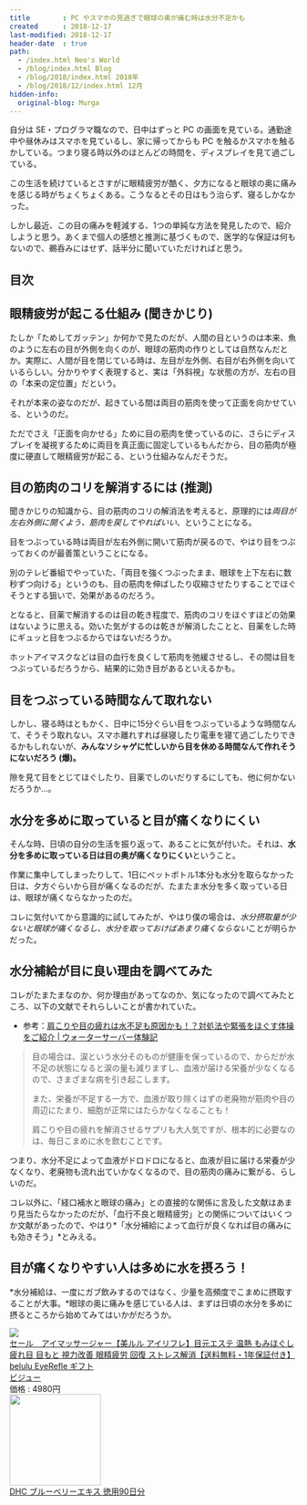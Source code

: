 ```yaml
---
title        : PC やスマホの見過ぎで眼球の奥が痛む時は水分不足かも
created      : 2018-12-17
last-modified: 2018-12-17
header-date  : true
path:
  - /index.html Neo's World
  - /blog/index.html Blog
  - /blog/2018/index.html 2018年
  - /blog/2018/12/index.html 12月
hidden-info:
  original-blog: Murga
---
```


自分は SE・プログラマ職なので、日中はずっと PC の画面を見ている。通勤途中や昼休みはスマホを見ているし、家に帰ってからも PC を触るかスマホを触るかしている。つまり寝る時以外のほとんどの時間を、ディスプレイを見て過ごしている。

この生活を続けているとさすがに眼精疲労が酷く、夕方になると眼球の奥に痛みを感じる時がちょくちょくある。こうなるとその日はもう治らず、寝るしかなかった。

しかし最近、この目の痛みを軽減する、1つの単純な方法を発見したので、紹介しようと思う。あくまで個人の感想と推測に基づくもので、医学的な保証は何もないので、鵜呑みにはせず、話半分に聞いていただければと思う。

## 目次

## 眼精疲労が起こる仕組み (聞きかじり)

たしか「ためしてガッテン」か何かで見たのだが、人間の目というのは本来、魚のように左右の目が外側を向くのが、眼球の筋肉の作りとしては自然なんだとか。実際に、人間が目を閉じている時は、左目が左外側、右目が右外側を向いているらしい。分かりやすく表現すると、実は「外斜視」な状態の方が、左右の目の「本来の定位置」だという。

それが本来の姿なのだが、起きている間は両目の筋肉を使って正面を向かせている、というのだ。

ただでさえ「正面を向かせる」ために目の筋肉を使っているのに、さらにディスプレイを凝視するために両目を真正面に固定しているもんだから、目の筋肉が極度に硬直して眼精疲労が起こる、という仕組みなんだそうだ。

## 目の筋肉のコリを解消するには (推測)

聞きかじりの知識から、目の筋肉のコリの解消法を考えると、原理的には*両目が左右外側に開くよう、筋肉を戻してやればいい*、ということになる。

目をつぶっている時は両目が左右外側に開いて筋肉が戻るので、やはり目をつぶっておくのが最善策ということになる。

別のテレビ番組でやっていた、「両目を強くつぶったまま、眼球を上下左右に数秒ずつ向ける」というのも、目の筋肉を伸ばしたり収縮させたりすることでほぐそうとする狙いで、効果があるのだろう。

となると、目薬で解消するのは目の乾き程度で、筋肉のコリをほぐすほどの効果はないように思える。効いた気がするのは乾きが解消したことと、目薬をした時にギュッと目をつぶるからではないだろうか。

ホットアイマスクなどは目の血行を良くして筋肉を弛緩させるし、その間は目をつぶっているだろうから、結果的に効き目があるといえるかも。

## 目をつぶっている時間なんて取れない

しかし、寝る時はともかく、日中に15分ぐらい目をつぶっているような時間なんて、そうそう取れない。スマホ離れすれば昼寝したり電車を寝て過ごしたりできるかもしれないが、**みんなソシャゲに忙しいから目を休める時間なんて作れそうにないだろう (爆)。**

隙を見て目をとじてほぐしたり、目薬でしのいだりするにしても、他に何かないだろうか…。

## 水分を多めに取っていると目が痛くなりにくい

そんな時、日頃の自分の生活を振り返って、あることに気が付いた。それは、**水分を多めに取っている日は目の奥が痛くなりにくい**ということ。

作業に集中してしまったりして、1日にペットボトル1本分も水分を取らなかった日は、夕方ぐらいから目が痛くなるのだが、たまたま水分を多く取っている日は、眼球が痛くならなかったのだ。

コレに気付いてから意識的に試してみたが、やはり僕の場合は、*水分摂取量が少ないと眼球が痛くなるし、水分を取っておけばあまり痛くならない*ことが明らかだった。

## 水分補給が目に良い理由を調べてみた

コレがたまたまなのか、何か理由があってなのか、気になったので調べてみたところ、以下の文献でそれらしいことが書かれていた。

- 参考：[肩こりや目の疲れは水不足も原因かも！？対処法や緊張をほぐす体操をご紹介 | ウォーターサーバー体験記](https://water-server-first.com/health/katakori-menotukare)

> 目の場合は、涙という水分そのものが健康を保っているので、からだが水不足の状態になると涙の量も減りますし、血液が届ける栄養が少なくなるので、さまざまな病を引き起こします。
> 
> また、栄養が不足する一方で、血液が取り除くはずの老廃物が筋肉や目の周辺にたまり、細胞が正常にはたらかなくなることも！
> 
> 肩こりや目の疲れを解消させるサプリも大人気ですが、根本的に必要なのは、毎日こまめに水を飲むことです。

つまり、水分不足によって血液がドロドロになると、血液が目に届ける栄養が少なくなり、老廃物も流れ出ていかなくなるので、目の筋肉の痛みに繋がる、らしいのだ。

コレ以外に、「経口補水と眼球の痛み」との直接的な関係に言及した文献はあまり見当たらなかったのだが、「血行不良と眼精疲労」との関係についてはいくつか文献があったので、やはり*「水分補給によって血行が良くなれば目の痛みにも効きそう」*とみえる。

## 目が痛くなりやすい人は多めに水を摂ろう！

*水分補給は、一度にガブ飲みするのではなく、少量を高頻度でこまめに摂取することが大事。*眼球の奥に痛みを感じている人は、まずは日頃の水分を多めに摂るところから始めてみてはいかがだろうか。

<div class="ad-rakuten">
  <div class="ad-rakuten-image">
    <a href="https://hb.afl.rakuten.co.jp/hgc/g00sk2o2.waxyc1a6.g00sk2o2.waxyd3da/?pc=https%3A%2F%2Fitem.rakuten.co.jp%2Fbi-jou%2Fbelulu-eyerefle%2F&amp;m=http%3A%2F%2Fm.rakuten.co.jp%2Fbi-jou%2Fi%2F10000109%2F">
      <img src="https://thumbnail.image.rakuten.co.jp/@0_mall/bi-jou/cabinet/eyecareset/eyerefle5_lp01.jpg?_ex=128x128">
    </a>
  </div>
  <div class="ad-rakuten-info">
    <div class="ad-rakuten-title">
      <a href="https://hb.afl.rakuten.co.jp/hgc/g00sk2o2.waxyc1a6.g00sk2o2.waxyd3da/?pc=https%3A%2F%2Fitem.rakuten.co.jp%2Fbi-jou%2Fbelulu-eyerefle%2F&amp;m=http%3A%2F%2Fm.rakuten.co.jp%2Fbi-jou%2Fi%2F10000109%2F">セール　アイマッサージャー【美ルル アイリフレ】目元エステ 温熱 もみほぐし 疲れ目 目もと 視力改善 眼精疲労 回復 ストレス解消【送料無料・1年保証付き】belulu EyeRefle ギフト</a>
    </div>
    <div class="ad-rakuten-shop">
      <a href="https://hb.afl.rakuten.co.jp/hgc/g00sk2o2.waxyc1a6.g00sk2o2.waxyd3da/?pc=https%3A%2F%2Fwww.rakuten.co.jp%2Fbi-jou%2F&amp;m=http%3A%2F%2Fm.rakuten.co.jp%2Fbi-jou%2F">ビジュー</a>
    </div>
    <div class="ad-rakuten-price">価格 : 4980円</div>
  </div>
</div>

<div class="ad-amazon">
  <div class="ad-amazon-image">
    <a href="https://www.amazon.co.jp/dp/B0177IZ4XA?tag=neos21-22&amp;linkCode=osi&amp;th=1&amp;psc=1">
      <img src="https://m.media-amazon.com/images/I/51ESGWotVHL._SL160_.jpg" width="160" height="160">
    </a>
  </div>
  <div class="ad-amazon-info">
    <div class="ad-amazon-title">
      <a href="https://www.amazon.co.jp/dp/B0177IZ4XA?tag=neos21-22&amp;linkCode=osi&amp;th=1&amp;psc=1">DHC ブルーベリーエキス 徳用90日分</a>
    </div>
  </div>
</div>
